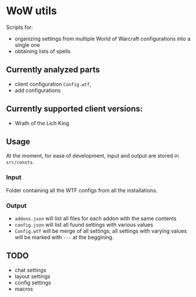# WoW utils

Scripts for:
- organizing settings from multiple World of Warcraft configurations into a single one
- obtaining lists of spells

## Currently analyzed parts
- client configuration `Config.wtf`,
- add configurations

## Currently supported client versions:
- Wrath of the Lich King

## Usage
At the moment, for ease of development, input and output are stored in `src/consts`.

### Input
Folder containing all the WTF configs from all the installations.

### Output
- `addons.json` will list all files for each addon with the same contents
- `config.json` will list all fuund settings with various values
- `Config.wtf` will be merge of all settings; all settings with varying values will be marked with `---` at the beggining.

## TODO
- chat settings
- layout settings
- config settings
- macros
